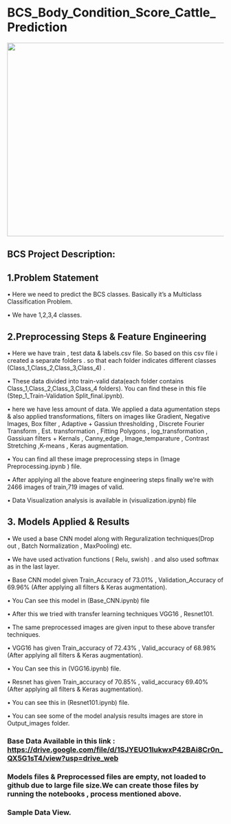 # BCS_Body_Condition_Score_Cattle_Prediction

<p align="center">
<img width="880" height="450" src="https://gifer.com/en/2RVB">
</p>

## **BCS Project Description:**

## 1.Problem Statement

•	Here we need to predict the BCS classes. Basically it’s a Multiclass Classification Problem.

•	We have 1,2,3,4 classes.



## 2.Preprocessing Steps & Feature Engineering

•	Here we have train , test data & labels.csv file. So based on this csv file i created  a separate folders . so that each folder indicates different classes (Class_1,Class_2,Class_3,Class_4) .


•	These data divided into train-valid data(each folder contains Class_1,Class_2,Class_3,Class_4 folders). You can find these in this file (Step_1_Train-Validation Split_final.ipynb).


•	here we have less amount of data. We applied a data agumentation steps & also applied transformations, filters on images like Gradient, Negative Images, Box filter , Adaptive + Gassiun thresholding , Discrete Fourier Transform , Est. transformation , Fitting Polygons , log_transformation , Gassiuan filters + Kernals , Canny_edge , Image_temparature , Contrast Stretching ,K-means , Keras augmentation. 


•	You can find all these image preprocessing steps in (Image Preprocessing.ipynb ) file.

•	After applying all the above feature engineering steps finally we’re with 2466 images of train,719 images of valid. 

•	Data Visualization analysis is available in (visualization.ipynb) file


## 3. Models Applied & Results 

•	We used a base CNN model along with Reguralization techniques(Drop out , Batch Normalization , MaxPooling) etc.

•	We have used activation functions ( Relu, swish) . and also used softmax as in the last layer.

•	Base CNN model given Train_Accuracy of 73.01% , Validation_Accuracy of 69.96% (After applying all filters & Keras augmentation). 

•	You Can see this model in (Base_CNN.ipynb) file

•	After this we tried with transfer learning techniques VGG16 , Resnet101.

•	The same preprocessed images  are given input to these above transfer techniques.

•	VGG16 has given Train_accuracy of  72.43% , Valid_accuracy of 68.98% (After applying all filters & Keras augmentation).

•	You Can see this in (VGG16.ipynb) file.

•	Resnet has given Train_accuracy of 70.85% , valid_accuracy 69.40% (After applying all filters & Keras augmentation).

•	You can see this in (Resnet101.ipynb) file.

•	You can see some of the model analysis results images are store in Output_images folder. 


### Base Data Available in this link : https://drive.google.com/file/d/1SJYEUO1IukwxP42BAi8Cr0n_QX5G1sT4/view?usp=drive_web

### Models files & Preprocessed files are empty, not loaded to github due to large file size.We can create those files by running the notebooks , process mentioned above.

### Sample Data View.


